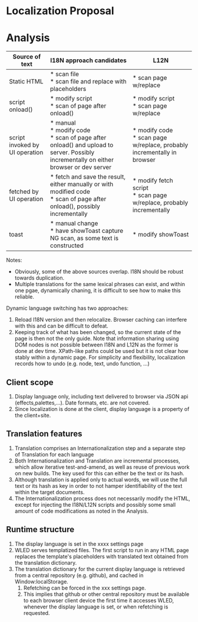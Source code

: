 # Localization Proposal
# Analysis

| Source of text                 | I18N approach candidates                                                                                                                   | L12N                                                                       |
|--------------------------------|--------------------------------------------------------------------------------------------------------------------------------------------|----------------------------------------------------------------------------|
| Static HTML                    | * scan file<br> * scan file and replace with placeholders  | * scan page w/replace |
| script onload()                | * modify script<br> * scan of page after onload() | * modify script<br> * scan page w/replace  |
| script invoked by UI operation | * manual<br> * modify code<br> * scan of page after onload() and upload to server. Possibly incrementally on either browser or dev server  | * modify code<br> * scan page w/replace, probably incrementally in browser |
| fetched by UI operation        | * fetch and save the result, either manually or with modified code<br> * scan of page after onload(), possibly incrementally  | * modify fetch script<br> * scan page w/replace, probably incrementally    |
| toast | * manual change<br>* have showToast capture<br>NG scan, as some text is constructed | * modify showToast |

Notes:
* Obviously, some of the above sources overlap. I18N should be robust towards duplication.
* Multiple translations for the same lexical phrases can exist, and within one pgae, dynamically chaning, it is difficult to see how to make this reliable. 

Dynamic language switching has two approaches:
1. Reload I18N version and then relocalize.  Browser caching can interfere with this and can be difficult to defeat.
2. Keeping track of what has been changed, so the current state of the page is then not the only guide.  Note that information sharing using DOM nodes is not possible between I18N and L12N as the former is done at dev time.  XPath-like paths could be used but it is not clear how stably within a dynamic page.  For simplicity and flexibility, localization records how to undo (e.g. node, text, undo function, ...)

## Client scope
1. Display language only, including text delivered to browser via JSON api (effects,palettes,...).  Date formats, etc. are not covered.
2. Since localization is done at the client, display language is a property of the client+site.

## Translation features
1. Translation comprises an Internationalization step and a separate step of Translation for each language
2. Both Internationalization and Translation are incremental processes, which allow iterative test-and-amend, as well as reuse of previous work on new builds.  The key used for this can either be the text or its hash.
3. Although translation is applied only to actual words, we will use the full text or its hash as key in order to not hamper identifiability of the text within the target documents. 
4. The Internationalization process does not necessarily modify the HTML, except for injecting the I18N/L12N scripts and possibly some small amount of code modifications as noted in the Analysis.    

## Runtime structure
1. The display language is set in the xxxx settings page
2. WLED serves templatized files. The first script to run in any HTML page replaces the template's placeholders with translated text obtained from the translation dictionary.
3. The translation dictionary for the current display language is retrieved from a central repository (e.g. github), and cached in Window:localStorage. 
   1. Refetching can be forced in the xxx settings page. 
   2. This implies that github or other central repository must be available to each browser client device the first time it accesses WLED, whenever the display language is set, or when refetching is requested.